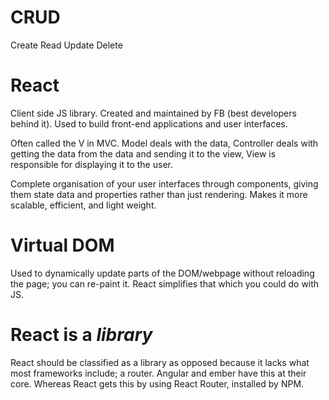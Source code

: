 # CRUD
 Create Read Update Delete

# React
  Client side JS library. Created and maintained by FB (best developers behind it). Used to build front-end applications and user interfaces.

  Often called the V in MVC. Model deals with the data, Controller deals with getting the data from the data and sending it to the view, View is responsible for displaying it to the user.

  Complete organisation of your user interfaces through components, giving them state data and properties rather than just rendering. Makes it more scalable, efficient, and light weight.

# Virtual DOM
  Used to dynamically update parts of the DOM/webpage without reloading the page; you can re-paint it. React simplifies that which you could do with JS.

# React is a *library*
  React should be classified as a library as opposed because it lacks what most frameworks include; a router. Angular and ember have this at their core. Whereas React gets this by using React Router, installed by NPM.
